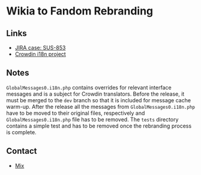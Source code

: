 # Wikia to Fandom Rebranding

## Links

* [JIRA case: SUS-853](https://wikia-inc.atlassian.net/browse/SUS-853)
* [Crowdin i18n project](https://crowdin.com/project/wikia-to-fandom)

## Notes

`GlobalMessages0.i18n.php` contains overrides for relevant interface messages
and is a subject for Crowdin translators. Before the release, it must be merged
to the `dev` branch so that it is included for message cache warm-up. After the
release all the messages from `GlobalMessages0.i18n.php` have to be moved to
their original files, respectively and `GlobalMessages0.i18n.php` file has to
be removed. The `tests` directory contains a simple test and has to be removed
once the rebranding process is complete.

## Contact

* [Mix](mailto:mix@wikia.com)

